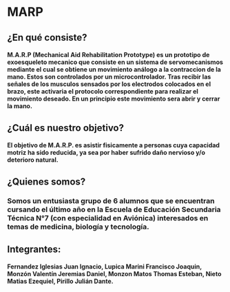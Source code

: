 # MARP

## ¿En qué consiste?

#### M.A.R.P (Mechanical Aid Rehabilitation Prototype) es un prototipo de exoesqueleto mecanico que consiste en un sistema de servomecanismos mediante el cual se obtiene un movimiento análogo a la contraccion de la mano. Estos son controlados por un microcontrolador. Tras recibir las señales de los musculos sensados por los electrodos colocados en el brazo, este activaria el protocolo correspondiente para realizar el movimiento deseado. En un principio este movimiento sera abrir y cerrar la mano.


## ¿Cuál es nuestro objetivo?

#### El objetivo de M.A.R.P. es asistir fisicamente a personas cuya capacidad motriz ha sido reducida, ya sea por haber sufrido daño nervioso y/o deterioro natural.


## ¿Quienes somos?
### Somos un entusiasta grupo de 6 alumnos que se encuentran cursando el último año en la Escuela de Educación Secundaria Técnica N°7 (con especialidad en Aviónica) interesados en temas de medicina, biología y tecnología.



## Integrantes:

#### Fernandez Iglesias Juan Ignacio, Lupica Marini Francisco Joaquin, Monzón Valentín Jeremias Daniel, Monzon Matos Thomas Esteban, Nieto Matias Ezequiel, Pirillo Julián Dante.